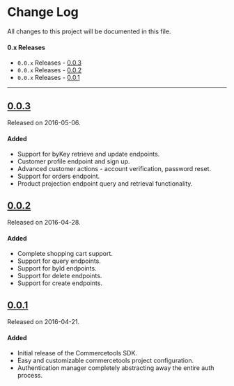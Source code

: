# Change Log
All changes to this project will be documented in this file.

#### 0.x Releases
- `0.0.x` Releases - [0.0.3](#003)
- `0.0.x` Releases - [0.0.2](#002)
- `0.0.x` Releases - [0.0.1](#001)

---

## [0.0.3](https://github.com/sphereio/commercetools-ios-sdk/releases/tag/0.0.3)
Released on 2016-05-06.

#### Added
- Support for byKey retrieve and update endpoints.
- Customer profile endpoint and sign up.
- Advanced customer actions - account verification, password reset.
- Support for orders endpoint.
- Product projection endpoint query and retrieval functionality.

## [0.0.2](https://github.com/sphereio/commercetools-ios-sdk/releases/tag/0.0.2)
Released on 2016-04-28.

#### Added
- Complete shopping cart support.
- Support for query endpoints.
- Support for byId endpoints.
- Support for delete endpoints.
- Support for create endpoints.

## [0.0.1](https://github.com/sphereio/commercetools-ios-sdk/releases/tag/0.0.1)
Released on 2016-04-21.

#### Added
- Initial release of the Commercetools SDK.
- Easy and customizable commercetools project configuration.
- Authentication manager completely abstracting away the entire auth process.